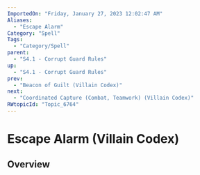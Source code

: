 ```yaml
---
ImportedOn: "Friday, January 27, 2023 12:02:47 AM"
Aliases:
  - "Escape Alarm"
Category: "Spell"
Tags:
  - "Category/Spell"
parent:
  - "S4.1 - Corrupt Guard Rules"
up:
  - "S4.1 - Corrupt Guard Rules"
prev:
  - "Beacon of Guilt (Villain Codex)"
next:
  - "Coordinated Capture (Combat, Teamwork) (Villain Codex)"
RWtopicId: "Topic_6764"
---
```

# Escape Alarm (Villain Codex)
## Overview
